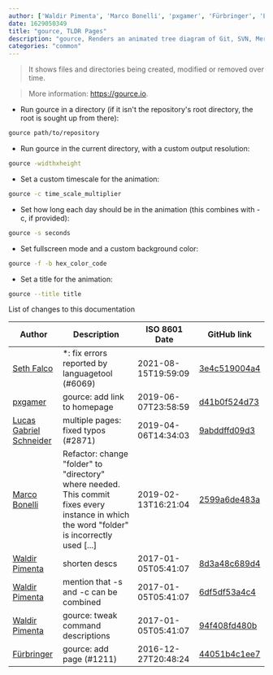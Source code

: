 ```yaml
---
author: ['Waldir Pimenta', 'Marco Bonelli', 'pxgamer', 'Fürbringer', 'Lucas Gabriel Schneider', 'Seth Falco']
date: 1629050349
title: "gource, TLDR Pages"
description: "gource, Renders an animated tree diagram of Git, SVN, Mercurial and Bazaar repositories."
categories: "common"
---
```

> It shows files and directories being created, modified or removed over time.

> More information: <https://gource.io>.

- Run gource in a directory (if it isn't the repository's root directory, the root is sought up from there):

```bash
gource path/to/repository
```

- Run gource in the current directory, with a custom output resolution:

```bash
gource -widthxheight
```

- Set a custom timescale for the animation:

```bash
gource -c time_scale_multiplier
```

- Set how long each day should be in the animation (this combines with -c, if provided):

```bash
gource -s seconds
```

- Set fullscreen mode and a custom background color:

```bash
gource -f -b hex_color_code
```

- Set a title for the animation:

```bash
gource --title title
```
List of changes to this documentation


Author | Description | ISO 8601 Date | GitHub link
------|-----|-----|-----
[Seth Falco](mailto:seth@falco.fun) | *: fix errors reported by languagetool (#6069) | 2021-08-15T19:59:09 | [3e4c519004a4](https://github.com/tldr-pages/tldr/commit/3e4c519004a471c861cdc609fd7239ee3355671c)
[pxgamer](mailto:owzie123@gmail.com) | gource: add link to homepage | 2019-06-07T23:58:59 | [d41b0f524d73](https://github.com/tldr-pages/tldr/commit/d41b0f524d73392a2003dc0f747567f1fc58b3c8)
[Lucas Gabriel Schneider](mailto:casdpa@gmail.com) | multiple pages: fixed typos (#2871) | 2019-04-06T14:34:03 | [9abddffd09d3](https://github.com/tldr-pages/tldr/commit/9abddffd09d33dba8c1e022085f7aa4e7ca6ce1b)
[Marco Bonelli](mailto:mb5.marcob@gmail.com) | Refactor: change "folder" to "directory" where needed. This commit fixes every instance in which the word "folder" is incorrectly used [...] | 2019-02-13T16:21:04 | [2599a6de483a](https://github.com/tldr-pages/tldr/commit/2599a6de483a70601ab17b29e0f18a5a8bdcaa12)
[Waldir Pimenta](mailto:waldyrious@gmail.com) | shorten descs | 2017-01-05T05:41:07 | [8d3a48c689d4](https://github.com/tldr-pages/tldr/commit/8d3a48c689d4de7749470dd42947040301b89046)
[Waldir Pimenta](mailto:waldyrious@gmail.com) | mention that -s and -c can be combined | 2017-01-05T05:41:07 | [6df5df53a4c4](https://github.com/tldr-pages/tldr/commit/6df5df53a4c4033fed63f929f324ffdbefe920a7)
[Waldir Pimenta](mailto:waldyrious@gmail.com) | gource: tweak command descriptions | 2017-01-05T05:41:07 | [94f408fd480b](https://github.com/tldr-pages/tldr/commit/94f408fd480b59f0d9f7674ac370f820b2c8bc49)
[Fürbringer](mailto:severin@protonmail.ch) | gource: add page (#1211) | 2016-12-27T20:48:24 | [44051b4c1ee7](https://github.com/tldr-pages/tldr/commit/44051b4c1ee79e0ea95b79337a4705eb2bce6d1f)

